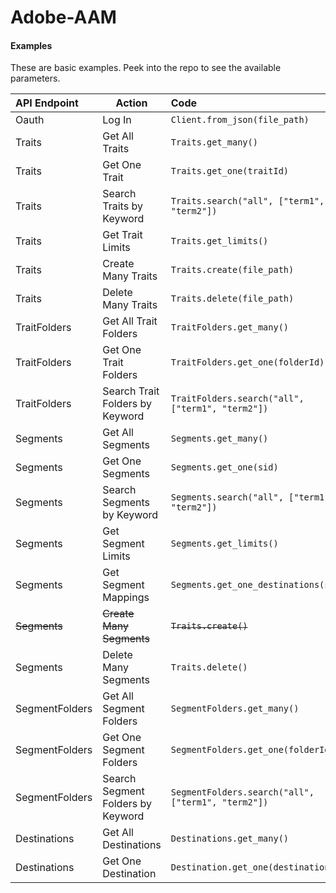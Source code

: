 # Adobe-AAM

#### Examples
These are basic examples. Peek into the repo to see the available parameters.  


| API Endpoint |   Action   |   Code   |
|:---------|------------|:---------|
| Oauth | Log In |```Client.from_json(file_path) ``` |
| Traits | Get All Traits | ```Traits.get_many()```|
| Traits | Get One Trait | ```Traits.get_one(traitId)```|
| Traits | Search Traits by Keyword | ```Traits.search("all", ["term1", "term2"])```|
| Traits | Get Trait Limits | ```Traits.get_limits()```|
| Traits | Create Many Traits | ```Traits.create(file_path)```|
| Traits | Delete Many Traits | ```Traits.delete(file_path)```|
| TraitFolders | Get All Trait Folders | ```TraitFolders.get_many()```|
| TraitFolders | Get One Trait Folders | ```TraitFolders.get_one(folderId)```|
| TraitFolders | Search Trait Folders by Keyword | ```TraitFolders.search("all", ["term1", "term2"])```|
| Segments | Get All Segments | ```Segments.get_many()```|
| Segments | Get One Segments | ```Segments.get_one(sid)```|
| Segments | Search Segments by Keyword | ```Segments.search("all", ["term1", "term2"])```|
| Segments | Get Segment Limits | ```Segments.get_limits()```|
| Segments | Get Segment Mappings | ```Segments.get_one_destinations(sid)```|
| ~~Segments~~ | ~~Create Many Segments~~ | ~~```Traits.create()```~~|
| Segments | Delete Many Segments | ```Traits.delete()```|
| SegmentFolders | Get All Segment Folders | ```SegmentFolders.get_many()```|
| SegmentFolders | Get One Segment Folders | ```SegmentFolders.get_one(folderId)```|
| SegmentFolders | Search Segment Folders by Keyword | ```SegmentFolders.search("all", ["term1", "term2"])```|
| Destinations | Get All Destinations | ```Destinations.get_many()```|
| Destinations | Get One Destination | ```Destination.get_one(destinationId)```|
